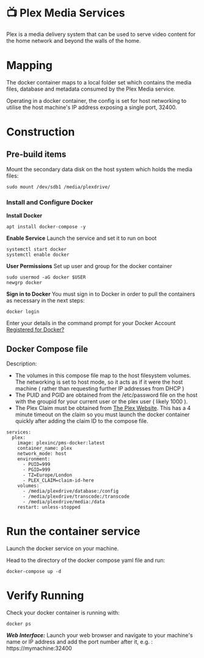 # :tv: Plex Media Services

Plex is a media delivery system that can be used to serve video content for the home network and beyond the walls of the home.

# Mapping

The docker container maps to a local folder set which contains the media files, database and metadata consumed by the Plex Media service. 

Operating in a docker container, the config is set for host networking to utilise the host machine's IP address exposing a single port, 32400.

# Construction

## Pre-build items

Mount the secondary data disk on the host system which holds the media files:

```
sudo mount /dev/sdb1 /media/plexdrive/
```

### Install and Configure Docker

**Install Docker**
```
apt install docker-compose -y
```

**Enable Service**
Launch the service and set it to run on boot
```
systemctl start docker
systemctl enable docker
```

**User Permissions**
Set up user and group for the docker container 

```
sudo usermod -aG docker $USER
newgrp docker
```

**Sign in to Docker**
You must sign in to Docker in order to pull the containers as necessary in the next steps:

```
docker login
```

Enter your details in the command prompt for your Docker Account [Registered for Docker?](https://hub.docker.com)

## Docker Compose file

Description:
- The volumes in this compose file map to the host filesystem volumes. The networking is set to host mode, so it acts as if it were the host machine ( rather than requesting further IP addresses from DHCP )
- The PUID and PGID are obtained from the /etc/password file on the host with the groupid for your current user or the plex user ( likely 1000 ).
- The Plex Claim must be obtained from [The Plex Website](https://plex.tx/claim). This has a 4 minute timeout on the claim so you must launch the docker container quickly after adding the claim ID to the compose file.

```
services:
  plex:
    image: plexinc/pms-docker:latest
    container_name: plex
    network_mode: host
    environment:
      - PUID=999
      - PGID=999
      - TZ=Europe/London
      - PLEX_CLAIM=claim-id-here
    volumes:
      - /media/plexdrive/database:/config
      - /media/plexdrive/transcode:/transcode
      - /media/plexdrive/media:/data
    restart: unless-stopped
```


# Run the container service

Launch the docker service on your machine.

Head to the directory of the docker compose yaml file and run:

```
docker-compose up -d
```

# Verify Running

Check your docker container is running with:

```
docker ps
```

***Web Interface:***
Launch your web browser and navigate to your machine's name or IP address and add the port number after it, e.g. : https://mymachine:32400

